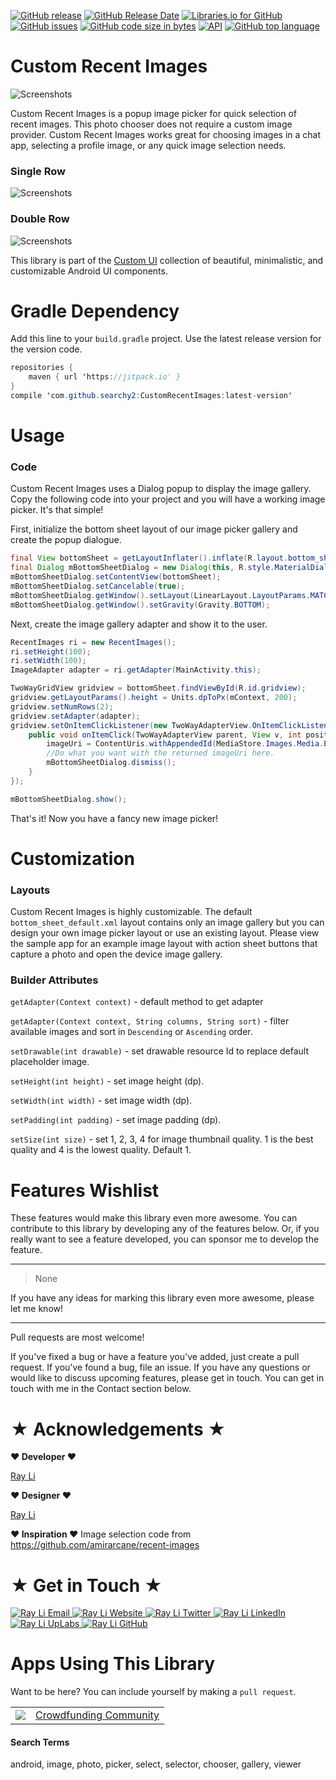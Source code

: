 [![GitHub release](https://img.shields.io/github/release/searchy2/CustomRecentImages.svg?style=flat-square)](https://github.com/searchy2/CustomRecentImages/releases) [![GitHub Release Date](https://img.shields.io/github/release-date/searchy2/CustomRecentImages.svg?style=flat-square)](https://github.com/searchy2/CustomRecentImages) [![Libraries.io for GitHub](https://img.shields.io/librariesio/github/searchy2/CustomRecentImages.svg?style=flat-square)](https://github.com/searchy2/CustomRecentImages) [![GitHub issues](https://img.shields.io/github/issues/searchy2/CustomRecentImages.svg?style=flat-square)](https://github.com/searchy2/CustomRecentImages) [![GitHub code size in bytes](https://img.shields.io/github/languages/code-size/searchy2/CustomRecentImages.svg?style=flat-square)](https://github.com/searchy2/CustomRecentImages) [![API](https://img.shields.io/badge/API-15%2B-blue.svg?style=flat-square)](https://github.com/searchy2/CustomRecentImages) [![GitHub top language](https://img.shields.io/github/languages/top/searchy2/CustomRecentImages.svg?style=flat-square)](https://github.com/searchy2/CustomRecentImages)
# Custom Recent Images

![Screenshots](screenshots/Custom-Recent-Images-Cover.gif)

Custom Recent Images is a popup image picker for quick selection of recent images. This photo chooser does not require a custom image provider. Custom Recent Images works great for choosing images in a chat app, selecting a profile image, or any quick image selection needs.

### Single Row 
![Screenshots](screenshots/Recent%20Images%201%20Row.png)

### Double Row
![Screenshots](screenshots/Recent%20Images%202%20Rows.png)

This library is part of the [Custom UI](http://rayliverified.com/index.php/code/) collection of beautiful, minimalistic, and customizable Android UI components.

# Gradle Dependency

Add this line to your `build.gradle` project. Use the latest release version for the version code. 

```java
repositories {
    maven { url 'https://jitpack.io' }
}
compile 'com.github.searchy2:CustomRecentImages:latest-version'
```
# Usage

### Code

Custom Recent Images uses a Dialog popup to display the image gallery. Copy the following code into your project and you will have a working image picker. It's that simple!

First, initialize the bottom sheet layout of our image picker gallery and create the popup dialogue. 

```java
final View bottomSheet = getLayoutInflater().inflate(R.layout.bottom_sheet, null);
final Dialog mBottomSheetDialog = new Dialog(this, R.style.MaterialDialogSheet);
mBottomSheetDialog.setContentView(bottomSheet);
mBottomSheetDialog.setCancelable(true);
mBottomSheetDialog.getWindow().setLayout(LinearLayout.LayoutParams.MATCH_PARENT, LinearLayout.LayoutParams.WRAP_CONTENT);
mBottomSheetDialog.getWindow().setGravity(Gravity.BOTTOM);
```

Next, create the image gallery adapter and show it to the user. 

```java
RecentImages ri = new RecentImages();
ri.setHeight(100);
ri.setWidth(100);
ImageAdapter adapter = ri.getAdapter(MainActivity.this);

TwoWayGridView gridview = bottomSheet.findViewById(R.id.gridview);
gridview.getLayoutParams().height = Units.dpToPx(mContext, 200);
gridview.setNumRows(2);
gridview.setAdapter(adapter);
gridview.setOnItemClickListener(new TwoWayAdapterView.OnItemClickListener() {
    public void onItemClick(TwoWayAdapterView parent, View v, int position, long id) {
        imageUri = ContentUris.withAppendedId(MediaStore.Images.Media.EXTERNAL_CONTENT_URI, id);
        //Do what you want with the returned imageUri here.
        mBottomSheetDialog.dismiss();
    }
});

mBottomSheetDialog.show();
```

That's it! Now you have a fancy new image picker! 

# Customization

### Layouts

Custom Recent Images is highly customizable. The default `bottom_sheet_default.xml` layout contains only an image gallery but you can design your own image picker layout or use an existing layout. Please view the sample app for an example image layout with action sheet buttons that capture a photo and open the device image gallery. 

### Builder Attributes

`getAdapter(Context context)` - default method to get adapter

`getAdapter(Context context, String columns, String sort)` - filter available images and sort in `Descending` or `Ascending` order. 

`setDrawable(int drawable)` - set drawable resource Id to replace default placeholder image.

`setHeight(int height)` - set image height (dp).

`setWidth(int width)` - set image width (dp).

`setPadding(int padding)` - set image padding (dp).

`setSize(int size)` - set 1, 2, 3, 4 for image thumbnail quality. 1 is the best quality and 4 is the lowest quality. Default 1.


# Features Wishlist

These features would make this library even more awesome. You can contribute to this library by developing any of the features below. Or, if you really want to see a feature developed, you can sponsor me to develop the feature.

---

>None

If you have any ideas for marking this library even more awesome, please let me know! 

---

Pull requests are most welcome!

If you've fixed a bug or have a feature you've added, just create a pull request. If you've found a bug, file an issue. If you have any questions or would like to discuss upcoming features, please get in touch. You can get in touch with me in the Contact section below. 

# ★ Acknowledgements ★
**♥ Developer ♥**

[Ray Li](https://rayliverified.com)

**♥ Designer ♥**

[Ray Li](https://rayliverified.com)

**♥ Inspiration ♥**
Image selection code from https://github.com/amirarcane/recent-images

# ★ Get in Touch ★
<a href="mailto:ray.li.verified@gmail.com">
  <img alt="Ray Li Email"
       src="https://lh3.googleusercontent.com/yN_m90WN_HSCohXdgC2k91uSTk9dnYfoxTYwG_mv_l5_05dV2CzkQ1B6rEqH4uqdgjA=w96" />
</a>
<a href="https://rayliverified.com">
  <img alt="Ray Li Website"
       src="https://lh3.googleusercontent.com/YmMGcgeO7Km9-J9vFRByov5sb7OUKetnKs8pTi0JZMDj3GVJ61GMTcTlHB7u9uHDHag=w96" />
</a>
<a href="https://twitter.com/RayLiVerified">
  <img alt="Ray Li Twitter"
       src="https://lh3.ggpht.com/lSLM0xhCA1RZOwaQcjhlwmsvaIQYaP3c5qbDKCgLALhydrgExnaSKZdGa8S3YtRuVA=w96" />
</a>
<a href="https://linkedin.com/in/rayliverified/">
  <img alt="Ray Li LinkedIn"
       src="https://lh3.googleusercontent.com/00APBMVQh3yraN704gKCeM63KzeQ-zHUi5wK6E9TjRQ26McyqYBt-zy__4i8GXDAfeys=w90" />
</a>
<a href="https://www.uplabs.com/ray">
  <img alt="Ray Li UpLabs"
       src="https://lh3.googleusercontent.com/fDJB4jtIgZQF_Dj7AFAPEv2dJOJE8LaLSbaiOOFejQJl3oFbkOLLScstkp699oMDcEU=w90" />
</a>
<a href="https://github.com/searchy2">
  <img alt="Ray Li GitHub"
       src="https://lh3.googleusercontent.com/L15QqmKK7Vl-Ag1ZxaBqNQlXVEw58JT2BDb-ef5t2eboDh0pPSLjDgi3-aQ3Opdhhyk=w96" />
</a>

# Apps Using This Library

Want to be here? You can include yourself by making a `pull request`. 

<table>
	<tr>
		<td><img src="https://lh3.googleusercontent.com/R-vJInTblK1KBOqZaSDm_ac270QBHsiIcU9agHnN-rrp9K_lkN8rLzGIH8asCfkb420Q=w64"/></td>
		<td><a href="https://play.google.com/store/apps/details?id=io.ideastarter">Crowdfunding Community</a></td>
	</tr>
</table>

#### Search Terms
android, image, photo, picker, select, selector, chooser, gallery, viewer
